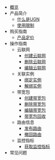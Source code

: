 
* [概览](/ugn/README)
* 产品简介
    * [什么是UGN](/ugn/intro/ugn)
    * [使用限制](/ugn/intro/limit)
* 购买指南
    * [产品定价](/ugn/fast/price)
* 操作指南
    * 云联网
        * [创建云联网](/ugn/guide/ugninsatance/createugn)
        * [删除云联网](/ugn/guide/ugninsatance/deleteugn)
        * [编辑云联网](/ugn/guide/ugninsatance/editugn)
    * 关联实例
        * [绑定实例](/ugn/guide/vserver/bindinstance)
        * [解绑实例](/ugn/guide/vserver/unbindinstance)
    * 带宽包
        * [创建带宽包](/ugn/guide/bandwidthpackge/createbandwidthpackge)
        * [删除带宽包](/ugn/guide/bandwidthpackge/deletebandwidthpackge)
        * [编辑带宽包](/ugn/guide/bandwidthpackge/editbandwidthpackge)
        * [带宽包回收](/ugn/guide/bandwidthpackge/recylebandwidthpackge)
    * 路由信息
        * [发布路由](/ugn/guide/routerule/addrule)
        * [撤回路由](/ugn/guide/routerule/deleterule)
    * 监控指标
        * [获取监控指标](/ugn/guide/ugnmonitor/getmonitoring)
* 常见问题
   
